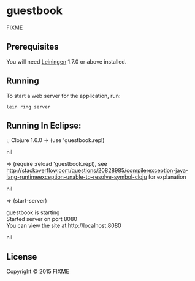 # guestbook

FIXME

## Prerequisites

You will need [Leiningen][1] 1.7.0 or above installed.

[1]: https://github.com/technomancy/leiningen

## Running

To start a web server for the application, run:

    lein ring server
    
## Running In Eclipse:
    
;; Clojure 1.6.0
=> (use 'guestbook.repl)  

nil  

=> (require :reload 'guestbook.repl), see http://stackoverflow.com/questions/20828985/compilerexception-java-lang-runtimeexception-unable-to-resolve-symbol-cloju for explanation  

nil  

=> (start-server)  

guestbook is starting  
Started server on port 8080  
You can view the site at http://localhost:8080  

nil

## License

Copyright © 2015 FIXME
